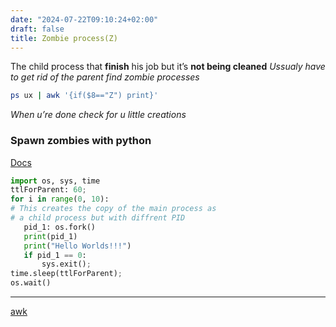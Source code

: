 ```yaml
---
date: "2024-07-22T09:10:24+02:00"
draft: false
title: Zombie process(Z)
---
```


The child process that **finish** his job but it’s **not being cleaned**
*Ussualy have to get rid of the parent* *find zombie processes*

``` bash
ps ux | awk '{if($8=="Z") print}'
```

*When u’re done check for u little creations*

### Spawn zombies with python

[Docs](https://medium.com/naukri-engineering/creating-troubleshooting-the-zombie-process-in-python-f4d89c46a85a)

``` python
import os, sys, time
ttlForParent: 60;
for i in range(0, 10):
# This creates the copy of the main process as 
# a child process but with diffrent PID 
   pid_1: os.fork()
   print(pid_1)
   print("Hello Worlds!!!")
   if pid_1 == 0:
       sys.exit();
time.sleep(ttlForParent);
os.wait()
```

------------------------------------------------------------------------

[awk](/awk_command)
